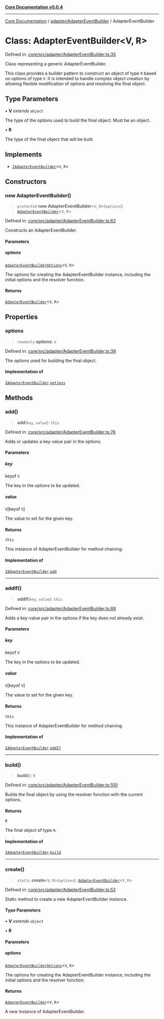 [**Core Documentation v0.0.4**](../../../README.md)

***

[Core Documentation](../../../modules.md) / [adapter/AdapterEventBuilder](../README.md) / AdapterEventBuilder

# Class: AdapterEventBuilder\<V, R\>

Defined in: [core/src/adapter/AdapterEventBuilder.ts:35](https://github.com/stonemjs/core/blob/4b1b931e44a5db2600109fa7ae2a8b532ed77730/src/adapter/AdapterEventBuilder.ts#L35)

Class representing a generic AdapterEventBuilder.

This class provides a builder pattern to construct an object of type `R` based on options of type `V`.
It is intended to handle complex object creation by allowing flexible modification of options and resolving the final object.

## Type Parameters

• **V** *extends* `object`

The type of the options used to build the final object. Must be an object.

• **R**

The type of the final object that will be built.

## Implements

- [`IAdapterEventBuilder`](../../../declarations/interfaces/IAdapterEventBuilder.md)\<`V`, `R`\>

## Constructors

### new AdapterEventBuilder()

> `protected` **new AdapterEventBuilder**\<`V`, `R`\>(`options`): [`AdapterEventBuilder`](AdapterEventBuilder.md)\<`V`, `R`\>

Defined in: [core/src/adapter/AdapterEventBuilder.ts:62](https://github.com/stonemjs/core/blob/4b1b931e44a5db2600109fa7ae2a8b532ed77730/src/adapter/AdapterEventBuilder.ts#L62)

Constructs an AdapterEventBuilder.

#### Parameters

##### options

[`AdapterEventBuilderOptions`](../interfaces/AdapterEventBuilderOptions.md)\<`V`, `R`\>

The options for creating the AdapterEventBuilder instance, including the initial options and the resolver function.

#### Returns

[`AdapterEventBuilder`](AdapterEventBuilder.md)\<`V`, `R`\>

## Properties

### options

> `readonly` **options**: `V`

Defined in: [core/src/adapter/AdapterEventBuilder.ts:39](https://github.com/stonemjs/core/blob/4b1b931e44a5db2600109fa7ae2a8b532ed77730/src/adapter/AdapterEventBuilder.ts#L39)

The options used for building the final object.

#### Implementation of

[`IAdapterEventBuilder`](../../../declarations/interfaces/IAdapterEventBuilder.md).[`options`](../../../declarations/interfaces/IAdapterEventBuilder.md#options)

## Methods

### add()

> **add**(`key`, `value`): `this`

Defined in: [core/src/adapter/AdapterEventBuilder.ts:76](https://github.com/stonemjs/core/blob/4b1b931e44a5db2600109fa7ae2a8b532ed77730/src/adapter/AdapterEventBuilder.ts#L76)

Adds or updates a key-value pair in the options.

#### Parameters

##### key

keyof `V`

The key in the options to be updated.

##### value

`V`\[keyof `V`\]

The value to set for the given key.

#### Returns

`this`

This instance of AdapterEventBuilder for method chaining.

#### Implementation of

[`IAdapterEventBuilder`](../../../declarations/interfaces/IAdapterEventBuilder.md).[`add`](../../../declarations/interfaces/IAdapterEventBuilder.md#add)

***

### addIf()

> **addIf**(`key`, `value`): `this`

Defined in: [core/src/adapter/AdapterEventBuilder.ts:88](https://github.com/stonemjs/core/blob/4b1b931e44a5db2600109fa7ae2a8b532ed77730/src/adapter/AdapterEventBuilder.ts#L88)

Adds a key-value pair in the options if the key does not already exist.

#### Parameters

##### key

keyof `V`

The key in the options to be updated.

##### value

`V`\[keyof `V`\]

The value to set for the given key.

#### Returns

`this`

This instance of AdapterEventBuilder for method chaining.

#### Implementation of

[`IAdapterEventBuilder`](../../../declarations/interfaces/IAdapterEventBuilder.md).[`addIf`](../../../declarations/interfaces/IAdapterEventBuilder.md#addif)

***

### build()

> **build**(): `R`

Defined in: [core/src/adapter/AdapterEventBuilder.ts:100](https://github.com/stonemjs/core/blob/4b1b931e44a5db2600109fa7ae2a8b532ed77730/src/adapter/AdapterEventBuilder.ts#L100)

Builds the final object by using the resolver function with the current options.

#### Returns

`R`

The final object of type `R`.

#### Implementation of

[`IAdapterEventBuilder`](../../../declarations/interfaces/IAdapterEventBuilder.md).[`build`](../../../declarations/interfaces/IAdapterEventBuilder.md#build)

***

### create()

> `static` **create**\<`V`, `R`\>(`options`): [`AdapterEventBuilder`](AdapterEventBuilder.md)\<`V`, `R`\>

Defined in: [core/src/adapter/AdapterEventBuilder.ts:52](https://github.com/stonemjs/core/blob/4b1b931e44a5db2600109fa7ae2a8b532ed77730/src/adapter/AdapterEventBuilder.ts#L52)

Static method to create a new AdapterEventBuilder instance.

#### Type Parameters

• **V** *extends* `object`

• **R**

#### Parameters

##### options

[`AdapterEventBuilderOptions`](../interfaces/AdapterEventBuilderOptions.md)\<`V`, `R`\>

The options for creating the AdapterEventBuilder instance, including the initial options and the resolver function.

#### Returns

[`AdapterEventBuilder`](AdapterEventBuilder.md)\<`V`, `R`\>

A new instance of AdapterEventBuilder.
